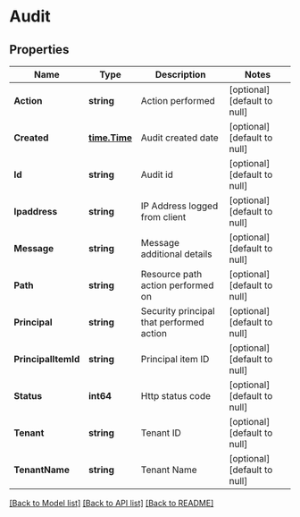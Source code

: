 # Audit

## Properties
Name | Type | Description | Notes
------------ | ------------- | ------------- | -------------
**Action** | **string** | Action performed | [optional] [default to null]
**Created** | [**time.Time**](time.Time.md) | Audit created date | [optional] [default to null]
**Id** | **string** | Audit id | [optional] [default to null]
**Ipaddress** | **string** | IP Address logged from client | [optional] [default to null]
**Message** | **string** | Message additional details | [optional] [default to null]
**Path** | **string** | Resource path action performed on | [optional] [default to null]
**Principal** | **string** | Security principal that performed action | [optional] [default to null]
**PrincipalItemId** | **string** | Principal item ID | [optional] [default to null]
**Status** | **int64** | Http status code | [optional] [default to null]
**Tenant** | **string** | Tenant ID | [optional] [default to null]
**TenantName** | **string** | Tenant Name | [optional] [default to null]

[[Back to Model list]](../README.md#documentation-for-models) [[Back to API list]](../README.md#documentation-for-api-endpoints) [[Back to README]](../README.md)

